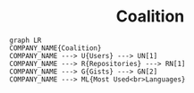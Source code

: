 <h1 align="center">Coalition</h1>

```mermaid
graph LR
COMPANY_NAME{Coalition}
COMPANY_NAME ---> U{Users} ---> UN[1]
COMPANY_NAME ---> R{Repositories} ---> RN[1]
COMPANY_NAME ---> G{Gists} ---> GN[2]
COMPANY_NAME ---> ML{Most Used<br>Languages}
```
